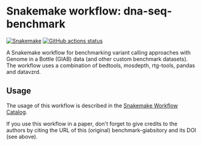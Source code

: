 # Snakemake workflow: dna-seq-benchmark

[![Snakemake](https://img.shields.io/badge/snakemake-≥6.3.0-brightgreen.svg)](https://snakemake.github.io)
[![GitHub actions status](https://github.com/snakemake-workflows/dna-seq-benchmark/workflows/Tests/badge.svg?branch=main)](https://github.com/snakemake-workflows/dna-seq-benchmark/actions?query=branch%3Amain+workflow%3ATests)


A Snakemake workflow for benchmarking variant calling approaches with Genome in a Bottle (GIAB) data (and other custom benchmark datasets). The workflow uses a combination of bedtools, mosdepth, rtg-tools, pandas and datavzrd.


## Usage

The usage of this workflow is described in the [Snakemake Workflow Catalog](https://snakemake.github.io/snakemake-workflow-catalog/docs/workflows/snakemake-workflows/dna-seq-benchmark.html).

If you use this workflow in a paper, don't forget to give credits to the authors by citing the URL of this (original) benchmark-giabsitory and its DOI (see above).
